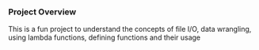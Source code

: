 ### Project Overview

 This is a fun project to understand the concepts of file I/O, data wrangling, using lambda functions, defining functions and their usage


